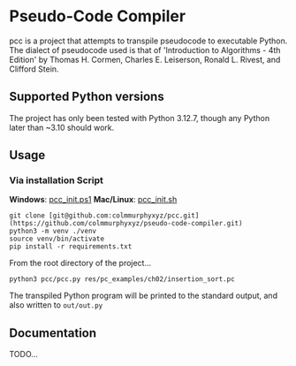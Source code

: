 # Pseudo-Code Compiler
pcc is a project that attempts to transpile pseudocode to executable Python.
The dialect of pseudocode used is that of 'Introduction to Algorithms - 4th Edition' by Thomas H. Cormen, 
Charles E. Leiserson, Ronald L. Rivest, and Clifford Stein.

## Supported Python versions
The project has only been tested with Python 3.12.7, though any Python later than ~3.10 should work.

## Usage
### Via installation Script
**Windows**: [pcc_init.ps1](https://colmmurphy.xyz/pcc_init.ps1)
**Mac/Linux**: [pcc_init.sh](https://colmmurphy.xyz/pcc_init.sh)
```shell
git clone [git@github.com:colmmurphyxyz/pcc.git](https://github.com/colmmurphyxyz/pseudo-code-compiler.git)
python3 -m venv ./venv
source venv/bin/activate
pip install -r requirements.txt
```
From the root directory of the project...
```shell
python3 pcc/pcc.py res/pc_examples/ch02/insertion_sort.pc
```
The transpiled Python program will be printed to the standard output, and also written to `out/out.py`

## Documentation
TODO...
